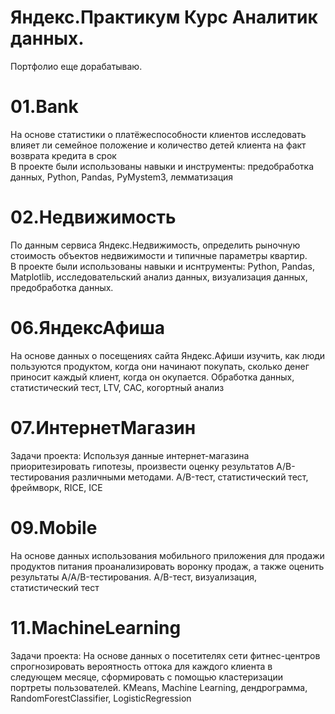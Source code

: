 # Яндекс.Практикум Курс Аналитик данных.

Портфолио еще дорабатываю.

# 01.Bank
На основе статистики о платёжеспособности клиентов исследовать влияет ли семейное положение и количество детей клиента на факт возврата кредита в срок  
В проекте были использованы навыки и инструменты: предобработка данных, Python, Pandas, PyMystem3, лемматизация

# 02.Недвижимость
По данным сервиса Яндекс.Недвижимость, определить рыночную стоимость объектов недвижимости и типичные параметры квартир.  
В проекте были использованы навыки и иснтрументы: Python, Pandas, Matplotlib, исследовательский анализ данных, визуализация данных, предобработка данных.

# 06.ЯндексАфиша
На основе данных о посещениях сайта Яндекс.Афиши изучить, как люди пользуются продуктом, когда они начинают покупать, сколько денег приносит каждый клиент, когда он окупается.
Обработка данных, статистический тест, LTV, CAC, когортный анализ

# 07.ИнтернетМагазин
Задачи проекта: Используя данные интернет-магазина приоритезировать гипотезы, произвести оценку результатов A/B-тестирования различными методами.
A/B-тест, статистический тест, фреймворк, RICE, ICE

# 09.Mobile
На основе данных использования мобильного приложения для продажи продуктов питания проанализировать воронку продаж, а также оценить результаты A/A/B-тестирования.
A/B-тест, визуализация, статистический тест

# 11.MachineLearning
Задачи проекта: На основе данных о посетителях сети фитнес-центров спрогнозировать вероятность оттока для каждого клиента в следующем месяце, сформировать с помощью кластеризации портреты пользователей.
KMeans, Machine Learning, дендрограмма, RandomForestClassifier, LogisticRegression  

